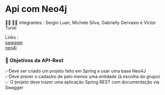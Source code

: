 #   Api com Neo4j

👩‍💻 👨‍💻 integrantes : Sergio Luan, Michele Silva, Gabrielly Gervasio e Victor Turial

Links :\
[swagger](http://localhost:8080/swagger-ui.html)\
[neo4j](http://localhost:7474/browser/)

### 🎯   Objetivos da API-Rest

✅Deve ser criado um projeto feito em Spring e usar uma base Neo4J\
✅Deve prever o cadastro de pelo menos uma entidade (à escolha do grupo)\
✅ O projeto deve trazer uma aplicação Spring REST com documentação via Swagger